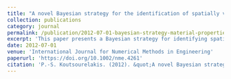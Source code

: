 ```yaml
---
title: "A novel Bayesian strategy for the identification of spatially varying material properties and model validation: An application to static elastography"
collection: publications
category: journal
permalink: /publication/2012-07-01-bayesian-strategy-material-properties-elastography
excerpt: 'This paper presents a Bayesian strategy for identifying spatially varying material properties and validating models, with a focus on applications in static elastography.'
date: 2012-07-01
venue: 'International Journal for Numerical Methods in Engineering'
paperurl: 'https://doi.org/10.1002/nme.4261'
citation: 'P.-S. Koutsourelakis. (2012). &quot;A novel Bayesian strategy for the identification of spatially varying material properties and model validation: An application to static elastography.&quot; <i>International Journal for Numerical Methods in Engineering</i>, 91(3), 249–268.'
---
```

